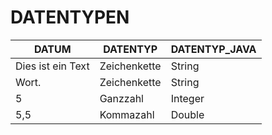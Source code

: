 # DATENTYPEN

| DATUM | DATENTYP | DATENTYP_JAVA |
| --- | --- | --- |
| Dies ist ein Text| Zeichenkette | String |
| Wort. | Zeichenkette | String |
| 5 | Ganzzahl | Integer |
| 5,5 | Kommazahl | Double |